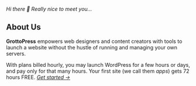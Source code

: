 *Hi there 👋 Really nice to meet you...*

## About Us

**GrottoPress** empowers web designers and content creators with tools to launch a website without the hustle of running and managing your own servers.

With plans billed hourly, you may launch WordPress for a few hours or days, and pay only for that many hours. Your first site (we call them *apps*) gets 72 hours FREE. [*Get started &rarr;*](https://platform.grottopress.com)